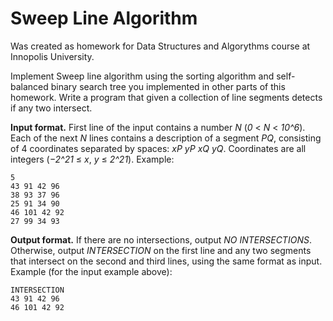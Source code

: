 # Sweep Line Algorithm
Was created as homework for Data Structures and Algorythms course at Innopolis University.

Implement Sweep line algorithm using the sorting algorithm and self-balanced binary search tree you implemented in other parts of this homework. Write a program that given a collection of line segments detects if any two intersect.

**Input format.** First line of the input contains a number *N* (*0* < *N* < *10^6*). Each of the next *N* lines contains a description of a segment *PQ*, consisting of 4 coordinates separated by spaces: *xP yP xQ yQ*. Coordinates are all integers (*−2^21* ≤ *x*, *y* ≤ *2^21*).
Example:
```
5
43 91 42 96
38 93 37 96
25 91 34 90
46 101 42 92
27 99 34 93
```
**Output format.** If there are no intersections, output *NO INTERSECTIONS*. Otherwise, output *INTERSECTION* on the first line and any two segments that intersect on the second and third lines, using the same format as input.
Example (for the input example above):
```
INTERSECTION
43 91 42 96
46 101 42 92
```

